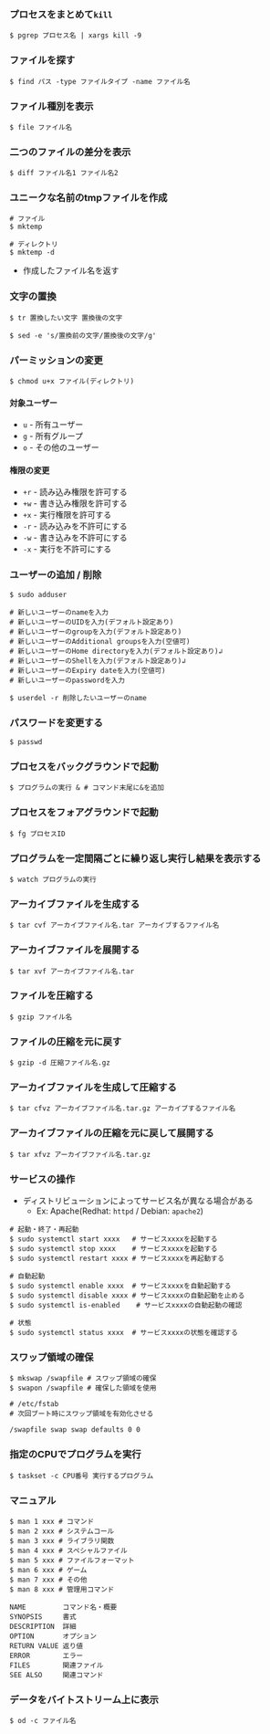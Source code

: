 ### プロセスをまとめて`kill`
```
$ pgrep プロセス名 | xargs kill -9
```

### ファイルを探す
```
$ find パス -type ファイルタイプ -name ファイル名
```

### ファイル種別を表示
```
$ file ファイル名
```

### 二つのファイルの差分を表示
```
$ diff ファイル名1 ファイル名2
```

### ユニークな名前のtmpファイルを作成
```
# ファイル
$ mktemp

# ディレクトリ
$ mktemp -d
```
- 作成したファイル名を返す

### 文字の置換
```
$ tr 置換したい文字 置換後の文字

$ sed -e 's/置換前の文字/置換後の文字/g'
```

### パーミッションの変更
```
$ chmod u+x ファイル(ディレクトリ)
```

#### 対象ユーザー
- `u` - 所有ユーザー
- `g` - 所有グループ
- `o` - その他のユーザー

#### 権限の変更
- `+r` - 読み込み権限を許可する
- `+w` - 書き込み権限を許可する
- `+x` - 実行権限を許可する
- `-r` - 読み込みを不許可にする
- `-w` - 書き込みを不許可にする
- `-x` - 実行を不許可にする

### ユーザーの追加 / 削除
```
$ sudo adduser

# 新しいユーザーのnameを入力
# 新しいユーザーのUIDを入力(デフォルト設定あり)
# 新しいユーザーのgroupを入力(デフォルト設定あり)
# 新しいユーザーのAdditional groupsを入力(空値可)
# 新しいユーザーのHome directoryを入力(デフォルト設定あり)↲
# 新しいユーザーのShellを入力(デフォルト設定あり)↲
# 新しいユーザーのExpiry dateを入力(空値可)
# 新しいユーザーのpasswordを入力

$ userdel -r 削除したいユーザーのname
```

### パスワードを変更する
```
$ passwd
```

### プロセスをバックグラウンドで起動
```
$ プログラムの実行 & # コマンド末尾に&を追加
```

### プロセスをフォアグラウンドで起動
```
$ fg プロセスID
```

### プログラムを一定間隔ごとに繰り返し実行し結果を表示する
```
$ watch プログラムの実行
```

### アーカイブファイルを生成する
```
$ tar cvf アーカイブファイル名.tar アーカイブするファイル名
```

### アーカイブファイルを展開する
```
$ tar xvf アーカイブファイル名.tar
```

### ファイルを圧縮する
```
$ gzip ファイル名
```

### ファイルの圧縮を元に戻す
```
$ gzip -d 圧縮ファイル名.gz
```

### アーカイブファイルを生成して圧縮する
```
$ tar cfvz アーカイブファイル名.tar.gz アーカイブするファイル名
```

### アーカイブファイルの圧縮を元に戻して展開する
```
$ tar xfvz アーカイブファイル名.tar.gz
```

### サービスの操作
- ディストリビューションによってサービス名が異なる場合がある
  - Ex: Apache(Redhat: `httpd` / Debian: `apache2`)
```
# 起動・終了・再起動
$ sudo systemctl start xxxx   # サービスxxxxを起動する
$ sudo systemctl stop xxxx    # サービスxxxxを起動する
$ sudo systemctl restart xxxx # サービスxxxxを再起動する

# 自動起動
$ sudo systemctl enable xxxx  # サービスxxxxを自動起動する
$ sudo systemctl disable xxxx # サービスxxxxの自動起動を止める
$ sudo systemctl is-enabled    # サービスxxxxの自動起動の確認

# 状態
$ sudo systemctl status xxxx  # サービスxxxxの状態を確認する
```

### スワップ領域の確保
```
$ mkswap /swapfile # スワップ領域の確保
$ swapon /swapfile # 確保した領域を使用
```

```
# /etc/fstab
# 次回ブート時にスワップ領域を有効化させる

/swapfile swap swap defaults 0 0
```

### 指定のCPUでプログラムを実行
```
$ taskset -c CPU番号 実行するプログラム
```

### マニュアル
```
$ man 1 xxx # コマンド
$ man 2 xxx # システムコール
$ man 3 xxx # ライブラリ関数
$ man 4 xxx # スペシャルファイル
$ man 5 xxx # ファイルフォーマット
$ man 6 xxx # ゲーム
$ man 7 xxx # その他
$ man 8 xxx # 管理用コマンド
```

```
NAME         コマンド名・概要
SYNOPSIS     書式
DESCRIPTION  詳細
OPTION       オプション
RETURN VALUE 返り値
ERROR        エラー
FILES        関連ファイル
SEE ALSO     関連コマンド
```

### データをバイトストリーム上に表示
```
$ od -c ファイル名
```
